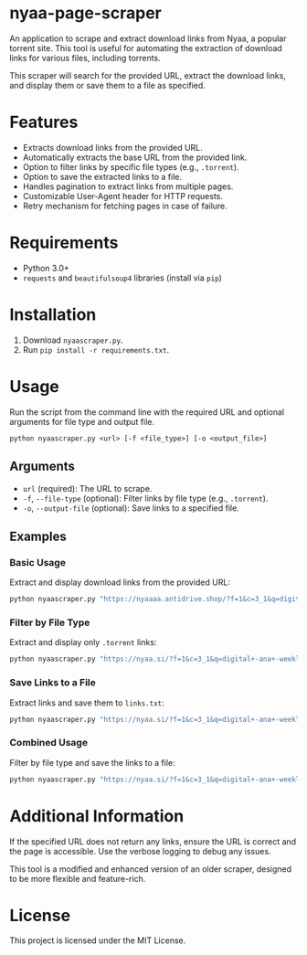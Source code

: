 # nyaa-page-scraper

An application to scrape and extract download links from Nyaa, a popular torrent site. This tool is useful for automating the extraction of download links for various files, including torrents.

This scraper will search for the provided URL, extract the download links, and display them or save them to a file as specified.

# Features

- Extracts download links from the provided URL.
- Automatically extracts the base URL from the provided link.
- Option to filter links by specific file types (e.g., `.torrent`).
- Option to save the extracted links to a file.
- Handles pagination to extract links from multiple pages.
- Customizable User-Agent header for HTTP requests.
- Retry mechanism for fetching pages in case of failure.

# Requirements

- Python 3.0+
- `requests` and `beautifulsoup4` libraries (install via `pip`)

# Installation

1. Download `nyaascraper.py`.
2. Run `pip install -r requirements.txt`.

# Usage

Run the script from the command line with the required URL and optional arguments for file type and output file.

```
python nyaascraper.py <url> [-f <file_type>] [-o <output_file>]
```

## Arguments

- `url` (required): The URL to scrape.
- `-f`, `--file-type` (optional): Filter links by file type (e.g., `.torrent`).
- `-o`, `--output-file` (optional): Save links to a specified file.

## Examples

### Basic Usage

Extract and display download links from the provided URL:

```bash
python nyaascraper.py "https://nyaaaa.antidrive.shop/?f=1&c=3_1&q=digital+-ana+-weekly&p=2"
```

### Filter by File Type

Extract and display only `.torrent` links:

```bash
python nyaascraper.py "https://nyaa.si/?f=1&c=3_1&q=digital+-ana+-weekly&p=2" -f .torrent
```

### Save Links to a File

Extract links and save them to `links.txt`:

```bash
python nyaascraper.py "https://nyaa.si/?f=1&c=3_1&q=digital+-ana+-weekly&p=2" -o links.txt
```

### Combined Usage

Filter by file type and save the links to a file:

```bash
python nyaascraper.py "https://nyaa.si/?f=1&c=3_1&q=digital+-ana+-weekly&p=2" -f .torrent -o links.txt
```

# Additional Information

If the specified URL does not return any links, ensure the URL is correct and the page is accessible. Use the verbose logging to debug any issues.

This tool is a modified and enhanced version of an older scraper, designed to be more flexible and feature-rich.

# License

This project is licensed under the MIT License.
